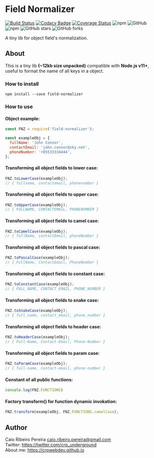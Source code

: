 # Field Normalizer

[![Build Status](https://travis-ci.org/caio-ribeiro-pereira/field-normalizer.svg?branch=master)](https://travis-ci.org/caio-ribeiro-pereira/field-normalizer) [![Codacy Badge](https://app.codacy.com/project/badge/Grade/83a64eb80be7418bb5301a2a9baaf1f6)](https://www.codacy.com/manual/caio-ribeiro-pereira/field-normalizer?utm_source=github.com&amp;utm_medium=referral&amp;utm_content=caio-ribeiro-pereira/field-normalizer&amp;utm_campaign=Badge_Grade) [![Coverage Status](https://coveralls.io/repos/github/caio-ribeiro-pereira/field-normalizer/badge.svg?branch=master)](https://coveralls.io/github/caio-ribeiro-pereira/field-normalizer?branch=master) ![npm](https://img.shields.io/npm/dt/field-normalizer) ![GitHub](https://img.shields.io/github/license/caio-ribeiro-pereira/field-normalizer) ![npm](https://img.shields.io/npm/v/field-normalizer) ![GitHub stars](https://img.shields.io/github/stars/caio-ribeiro-pereira/field-normalizer) ![GitHub forks](https://img.shields.io/github/forks/caio-ribeiro-pereira/field-normalizer)

A tiny lib for object field's normalization.

## About

This is a tiny lib **(~12kb size unpacked)** compatible with **Node.js v11+**, useful to format the name of all keys in a object.


### How to install

```
npm install --save field-normalizer
```

### How to use  

#### Object example:

``` javascript
const FNZ = require('field-normalizer');

const exampleObj = {
  fullName: 'John Connor',
  contactEmail: 'john.connor@sky.net',
  phoneNumber: '+05533334444',
};
```

#### Transforming all object fields to lower case:
``` javascript
FNZ.toLowerCase(exampleObj);
// { fullname, contactemail, phonenumber }
```

#### Transforming all object fields to upper case:
``` javascript
FNZ.toUpperCase(exampleObj);
// { FULLNAME, CONTACTEMAIL, PHONENUMBER }
```

#### Transforming all object fields to camel case:
``` javascript
FNZ.toCamelCase(exampleObj);
// { fullName, contactEmail, phoneNumber }
```

#### Transforming all object fields to pascal case:
``` javascript
FNZ.toPascalCase(exampleObj);
// { FullName, ContactEmail, PhoneNumber }
```

#### Transforming all object fields to constant case:
``` javascript
FNZ.toConstantCase(exampleObj);
// { FULL_NAME, CONTACT_EMAIL, PHONE_NUMBER }
```

#### Transforming all object fields to snake case:
``` javascript
FNZ.toSnakeCase(exampleObj);
// { full_name, contact_email, phone_number }
```

#### Transforming all object fields to header case:
``` javascript
FNZ.toHeaderCase(exampleObj);
// { Full-Name, Contact-Email, Phone-Number }
```

#### Transforming all object fields to param case:
``` javascript
FNZ.toParamCase(exampleObj);
// { full-name, contact-email, phone-number }
```

#### Constant of all public functions:
``` javascript
console.log(FNZ.FUNCTIONS)
```

#### Factory transform() for function dynamic invokation:
``` javascript
FNZ.transform(exampleObj, FNZ.FUNCTIONS.camelCase);
```

## Author

Caio Ribeiro Pereira <caio.ribeiro.pereira@gmail.com>  
Twitter: <https://twitter.com/crp_underground>  
About me: <https://crpwebdev.github.io>
